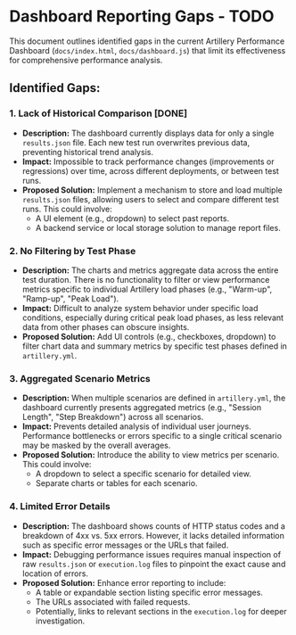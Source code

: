 # Dashboard Reporting Gaps - TODO

This document outlines identified gaps in the current Artillery Performance Dashboard (`docs/index.html`, `docs/dashboard.js`) that limit its effectiveness for comprehensive performance analysis.

## Identified Gaps:

### 1. Lack of Historical Comparison [DONE]
- **Description:** The dashboard currently displays data for only a single `results.json` file. Each new test run overwrites previous data, preventing historical trend analysis.
- **Impact:** Impossible to track performance changes (improvements or regressions) over time, across different deployments, or between test runs.
- **Proposed Solution:** Implement a mechanism to store and load multiple `results.json` files, allowing users to select and compare different test runs. This could involve:
    - A UI element (e.g., dropdown) to select past reports.
    - A backend service or local storage solution to manage report files.

### 2. No Filtering by Test Phase
- **Description:** The charts and metrics aggregate data across the entire test duration. There is no functionality to filter or view performance metrics specific to individual Artillery load phases (e.g., "Warm-up", "Ramp-up", "Peak Load").
- **Impact:** Difficult to analyze system behavior under specific load conditions, especially during critical peak load phases, as less relevant data from other phases can obscure insights.
- **Proposed Solution:** Add UI controls (e.g., checkboxes, dropdown) to filter chart data and summary metrics by specific test phases defined in `artillery.yml`.

### 3. Aggregated Scenario Metrics
- **Description:** When multiple scenarios are defined in `artillery.yml`, the dashboard currently presents aggregated metrics (e.g., "Session Length", "Step Breakdown") across all scenarios.
- **Impact:** Prevents detailed analysis of individual user journeys. Performance bottlenecks or errors specific to a single critical scenario may be masked by the overall averages.
- **Proposed Solution:** Introduce the ability to view metrics per scenario. This could involve:
    - A dropdown to select a specific scenario for detailed view.
    - Separate charts or tables for each scenario.

### 4. Limited Error Details
- **Description:** The dashboard shows counts of HTTP status codes and a breakdown of 4xx vs. 5xx errors. However, it lacks detailed information such as specific error messages or the URLs that failed.
- **Impact:** Debugging performance issues requires manual inspection of raw `results.json` or `execution.log` files to pinpoint the exact cause and location of errors.
- **Proposed Solution:** Enhance error reporting to include:
    - A table or expandable section listing specific error messages.
    - The URLs associated with failed requests.
    - Potentially, links to relevant sections in the `execution.log` for deeper investigation.
